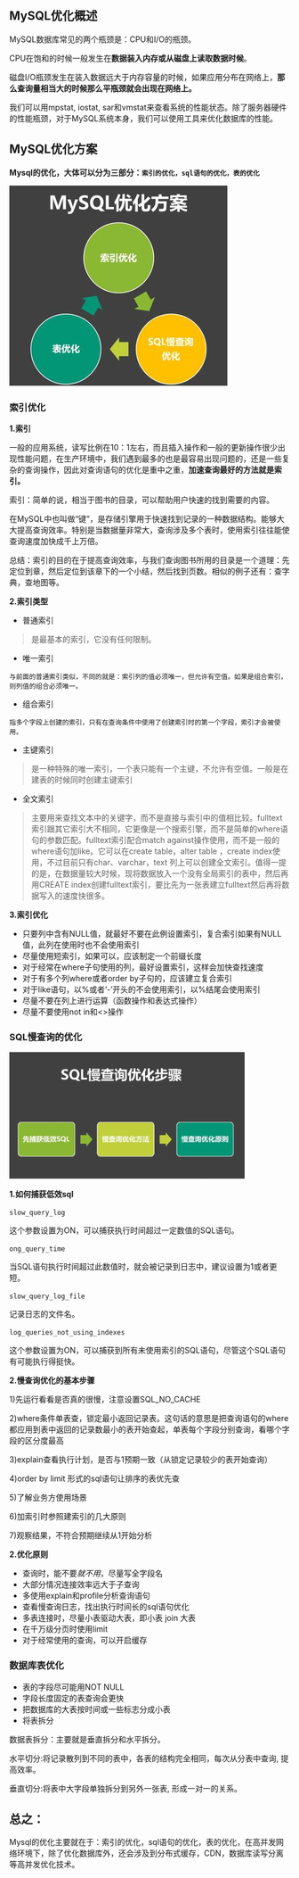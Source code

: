 ## MySQL优化概述 

MySQL数据库常见的两个瓶颈是：CPU和I/O的瓶颈。

CPU在饱和的时候一般发生在**数据装入内存或从磁盘上读取数据时候**。

磁盘I/O瓶颈发生在装入数据远大于内存容量的时候，如果应用分布在网络上，**那么查询量相当大的时候那么平瓶颈就会出现在网络上。**

我们可以用mpstat, iostat, sar和vmstat来查看系统的性能状态。除了服务器硬件的性能瓶颈，对于MySQL系统本身，我们可以使用工具来优化数据库的性能。

## MySQL优化方案 

**Mysql的优化，大体可以分为三部分：`索引的优化，sql语句的优化，表的优化`**

![mysql-索引优化方案](../resource/mysql/mysql-索引优化方案.png)

### 索引优化 

**1.索引**

一般的应用系统，读写比例在10：1左右，而且插入操作和一般的更新操作很少出现性能问题，在生产环境中，我们遇到最多的也是最容易出现问题的，还是一些复杂的查询操作，因此对查询语句的优化是重中之重，**加速查询最好的方法就是索引。**

索引：简单的说，相当于图书的目录，可以帮助用户快速的找到需要的内容。

在MySQL中也叫做“键”，是存储引擎用于快速找到记录的一种数据结构。能够大大提高查询效率。特别是当数据量非常大，查询涉及多个表时，使用索引往往能使查询速度加快成千上万倍。

总结：索引的目的在于提高查询效率，与我们查询图书所用的目录是一个道理：先定位到章，然后定位到该章下的一个小结，然后找到页数。相似的例子还有：查字典，查地图等。

**2.索引类型**

-  普通索引

> 是最基本的索引，它没有任何限制。

-  唯一索引

```
与前面的普通索引类似，不同的就是：索引列的值必须唯一，但允许有空值。如果是组合索引，则列值的组合必须唯一。
```

-  组合索引

```
指多个字段上创建的索引，只有在查询条件中使用了创建索引时的第一个字段，索引才会被使用。
```

-  主键索引

> 是一种特殊的唯一索引，一个表只能有一个主键，不允许有空值。一般是在建表的时候同时创建主键索引

-  全文索引

> 主要用来查找文本中的关键字，而不是直接与索引中的值相比较。fulltext索引跟其它索引大不相同，它更像是一个搜索引擎，而不是简单的where语句的参数匹配。fulltext索引配合match against操作使用，而不是一般的where语句加like。它可以在create table，alter table ，create index使用，不过目前只有char、varchar，text 列上可以创建全文索引。值得一提的是，在数据量较大时候，现将数据放入一个没有全局索引的表中，然后再用CREATE index创建fulltext索引，要比先为一张表建立fulltext然后再将数据写入的速度快很多。

**3.索引优化**

-  只要列中含有NULL值，就最好不要在此例设置索引，复合索引如果有NULL值，此列在使用时也不会使用索引
-  尽量使用短索引，如果可以，应该制定一个前缀长度
-  对于经常在where子句使用的列，最好设置索引，这样会加快查找速度
-  对于有多个列where或者order by子句的，应该建立复合索引
-  对于like语句，以%或者‘-’开头的不会使用索引，以%结尾会使用索引
-  尽量不要在列上进行运算（函数操作和表达式操作）
-  尽量不要使用not in和<>操作

### SQL慢查询的优化 

![mysql-慢sql优化步骤](../resource/mysql/mysql-慢sql优化步骤.png)

**1.如何捕获低效sql**

`slow_query_log`

这个参数设置为ON，可以捕获执行时间超过一定数值的SQL语句。

`ong_query_time`

当SQL语句执行时间超过此数值时，就会被记录到日志中，建议设置为1或者更短。

`slow_query_log_file`

记录日志的文件名。

`log_queries_not_using_indexes`

这个参数设置为ON，可以捕获到所有未使用索引的SQL语句，尽管这个SQL语句有可能执行得挺快。

**2.慢查询优化的基本步骤**

1)先运行看看是否真的很慢，注意设置SQL_NO_CACHE

2)where条件单表查，锁定最小返回记录表。这句话的意思是把查询语句的where都应用到表中返回的记录数最小的表开始查起，单表每个字段分别查询，看哪个字段的区分度最高

3)explain查看执行计划，是否与1预期一致（从锁定记录较少的表开始查询）

4)order by limit 形式的sql语句让排序的表优先查

5)了解业务方使用场景

6)加索引时参照建索引的几大原则

7)观察结果，不符合预期继续从1开始分析

**2.优化原则**

-  查询时，能不要*就不用*，尽量写全字段名
-  大部分情况连接效率远大于子查询
-  多使用explain和profile分析查询语句
-  查看慢查询日志，找出执行时间长的sql语句优化
-  多表连接时，尽量小表驱动大表，即小表 join 大表
-  在千万级分页时使用limit
-  对于经常使用的查询，可以开启缓存

### 数据库表优化 

-  表的字段尽可能用NOT NULL
-  字段长度固定的表查询会更快
-  把数据库的大表按时间或一些标志分成小表
-  将表拆分

数据表拆分：主要就是垂直拆分和水平拆分。

水平切分:将记录散列到不同的表中，各表的结构完全相同，每次从分表中查询, 提高效率。

垂直切分:将表中大字段单独拆分到另外一张表, 形成一对一的关系。

## **总之：** 

Mysql的优化主要就在于：索引的优化，sql语句的优化，表的优化，在高并发网络环境下，除了优化数据库外，还会涉及到分布式缓存，CDN，数据库读写分离等高并发优化技术。